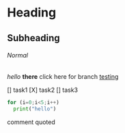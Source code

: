 # Heading
## Subheading
###### Normal
*hello*
**there**
click here for branch [testing](https://github.com/Mandeep-123/book-practice/tree/testing)

[] task1
[X] task2
[] task3

```python
for (i=0;i<5;i++)
  print("hello")
```

comment quoted
